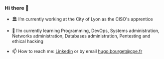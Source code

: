 ### Hi there 👋

- 🏛️ I’m currently working at the City of Lyon as the CISO's apprentice

- 🌱 I’m currently learning Programming, DevOps, Systems administration, Networks administration, Databases administration, Pentesting and ethical hacking

- 📫 How to reach me:
[Linkedin](https://www.linkedin.com/in/hugo-bourget-17998721a/)
or by email hugo.bourget@cpe.fr
